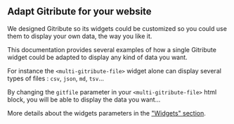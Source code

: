 
## Adapt Gitribute for your website

We designed Gitribute so its widgets could be customized so you could use them to display your own data, the way you like it.

This documentation provides several examples of how a single Gitribute widget could be adapted to display any kind of data you want.

For instance the `<multi-gitribute-file>` widget alone can display several types of files : `csv`, `json`, `md`, `tsv`...

By changing the `gitfile` parameter in your `<multi-gitribute-file>` html block, you will be able to display the data you want...

More details about the widgets parameters in the ["Widgets" section](/docs-widgets-overview).
